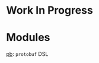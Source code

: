 # Work In Progress

# Modules
[pb](https://github.com/feverzsj/jkl/tree/master/include/jkl/pb): `protobuf` DSL

